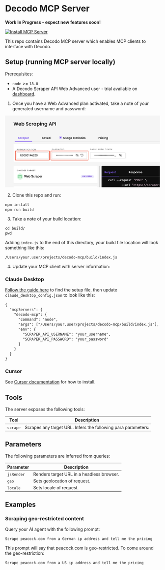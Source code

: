 # Decodo MCP Server

<b> Work In Progress - expect new features soon! </b><br>

[![Install MCP Server](https://cursor.com/deeplink/mcp-install-dark.svg)](https://cursor.com/install-mcp?name=decodo-mcp&config=eyJjb21tYW5kIjoibm9kZSAvVXNlcnMveW91ci51c2VyL3Byb2plY3RzL2RlY29kby1tY3AvYnVpbGQvaW5kZXguanMiLCJlbnYiOnsiU0NSQVBFUl9BUElfVVNFUk5BTUUiOiJ5b3VyX3VzZXJuYW1lIiwiU0NSQVBFUl9BUElfUEFTU1dPUkQiOiJ5b3VyX3Bhc3N3b3JkIn19)

This repo contains Decodo MCP server which enables MCP clients to interface with Decodo.

## Setup (running MCP server locally)

Prerequisites:

- `node` >= `18.0`
- A Decodo Scraper API Web Advanced user - trial available on
  [dashboard](https://dashboard.decodo.com/).

1. Once you have a Web Advanced plan activated, take a note of your generated username and password:

![alt text](img/auth.png 'Title')

2. Clone this repo and run:

```
npm install
npm run build
```

3. Take a note of your build location:

```
cd build/
pwd
```

Adding `index.js` to the end of this directory, your build file location will look something like
this:

```
/Users/your.user/projects/decodo-mcp/build/index.js
```

4. Update your MCP client with server information:

### Claude Desktop

[Follow the guide here](https://modelcontextprotocol.io/quickstart/user) to find the setup file,
then update `claude_desktop_config.json` to look like this:

```
{
  "mcpServers": {
    "decodo-mcp": {
      "command": "node",
      "args": ["/Users/your.user/projects/decodo-mcp/build/index.js"],
      "env": {
        "SCRAPER_API_USERNAME": "your_username",
        "SCRAPER_API_PASSWORD": "your_password"
      }
    }
  }
}

```

### Cursor

See
[Cursor documentation](https://docs.cursor.com/context/model-context-protocol#installing-mcp-servers)
for how to install.

## Tools

The server exposes the following tools:

| Tool     | Description                                                       |
| -------- | ----------------------------------------------------------------- |
| `scrape` | Scrapes any target URL. Infers the following para parameters:<br> |

## Parameters

The following parameters are inferred from queries:

| Parameter  | Description                               |
| ---------- | ----------------------------------------- |
| `jsRender` | Renders target URL in a headless browser. |
| `geo`      | Sets geolocation of request.              |
| `locale`   | Sets locale of request.                   |

## Examples

### Scraping geo-restricted content

Query your AI agent with the following prompt:

```
Scrape peacock.com from a German ip address and tell me the pricing
```

This prompt will say that peacock.com is geo-restricted. To come around the geo-restriction:

```
Scrape peacock.com from a US ip address and tell me the pricing
```
